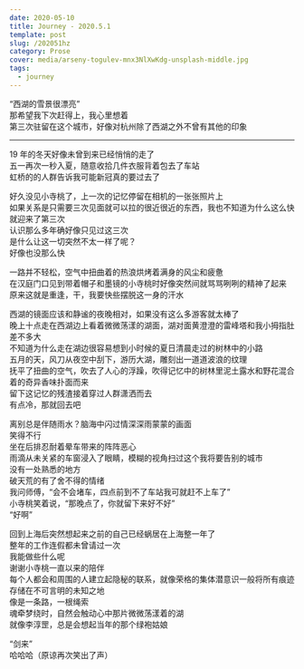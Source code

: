```yaml
---
date: 2020-05-10
title: Journey - 2020.5.1
template: post
slug: /202051hz
category: Prose
cover: media/arseny-togulev-mnx3NlXwKdg-unsplash-middle.jpg
tags:
  - journey
---
```


“西湖的雪景很漂亮”<br />
那希望我下次赶得上，我心里想着<br />
第三次驻留在这个城市，好像对杭州除了西湖之外不曾有其他的印象

---

19 年的冬天好像未曾到来已经悄悄的走了<br />
五一再次一秒入夏，随意收拾几件衣服背着包去了车站<br />
虹桥的的人群告诉我可能新冠真的要过去了

好久没见小寺桃了，上一次的记忆停留在相机的一张张照片上<br />
如果关系是只需要三次见面就可以拉的很近很近的东西，我也不知道为什么这么快就迎来了第三次<br />
认识那么多年确好像只见过这三次<br />
是什么让这一切突然不太一样了呢？<br />
好像也没那么快<br />

一路并不轻松，空气中扭曲着的热浪烘烤着满身的风尘和疲惫<br />
在汉庭门口见到带着帽子和墨镜的小寺桃时好像突然间就骂骂咧咧的精神了起来<br />
原来这就是重逢，干，我要快些摆脱这一身的汗水<br />

西湖的镜面应该和静谧的夜晚相对，如果没有这么多游客就太棒了<br />
晚上十点走在西湖边上看着微微荡漾的湖面，湖对面黄澄澄的雷峰塔和我小拇指肚差不多大<br />
不知道为什么走在湖边很容易想到小时候的夏日清晨走过的树林中的小路<br />
五月的天，风刀从夜空中刮下，游历大湖，雕刻出一道道波浪的纹理<br />
抚平了扭曲的空气，吹去了人心的浮躁，吹得记忆中的树林里泥土露水和野花混合着的奇异香味扑面而来<br />
留下这记忆的残渣接着穿过人群潇洒而去<br />
有点冷，那就回去吧<br />

离别总是伴随雨水？脑海中闪过情深深雨蒙蒙的画面<br />
笑得不行<br />
坐在后排忍耐着晕车带来的阵阵恶心<br />
雨滴从未关紧的车窗浸入了眼睛，模糊的视角扫过这个我将要告别的城市<br />
没有一处熟悉的地方<br />
破天荒的有了舍不得的情绪<br />
我问师傅，“会不会堵车，四点前到不了车站我可就赶不上车了”<br />
小寺桃笑着说，“那晚点了，你就留下来好不好”<br />
“好啊”<br />

回到上海后突然想起来之前的自己已经蜗居在上海整一年了<br />
整年的工作连假都未曾请过一次<br />
我能做些什么呢<br />
谢谢小寺桃一直以来的陪伴<br />
每个人都会和周围的人建立起隐秘的联系，就像荣格的集体潜意识一般将所有痕迹存储在不可言明的未知之地<br />
像是一条路，一根绳索<br />
魂牵梦绕时，自然会触动心中那片微微荡漾着的湖<br />
就像李淳罡，总是会想起当年的那个绿袍姑娘<br />

“剑来”<br />
哈哈哈（原谅再次笑出了声）<br />